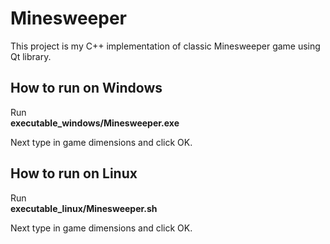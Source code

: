 # Minesweeper
This project is my C++ implementation of classic Minesweeper game using Qt library.

## How to run on Windows
Run\
**executable_windows/Minesweeper.exe**

Next type in game dimensions and click OK.

## How to run on Linux
Run\
**executable_linux/Minesweeper.sh**

Next type in game dimensions and click OK.
